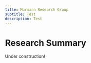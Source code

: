 ```yaml
---
title: Murmann Research Group
subtitle: Test
description: Test
---
```


# Research Summary
Under construction!
